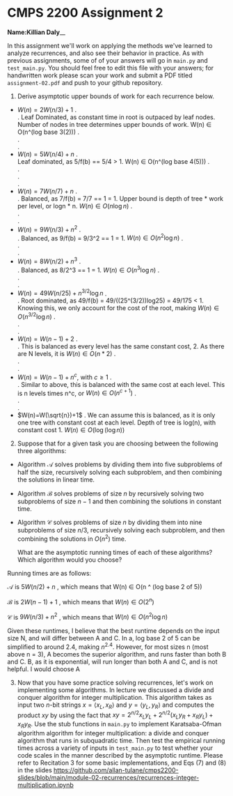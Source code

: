 # CMPS 2200 Assignment 2

**Name:**______Killian Daly________

In this assignment we'll work on applying the methods we've learned to analyze recurrences, and also see their behavior
in practice. As with previous
assignments, some of of your answers will go in `main.py` and `test_main.py`. You
should feel free to edit this file with your answers; for handwritten
work please scan your work and submit a PDF titled `assignment-02.pdf`
and push to your github repository.


1. Derive asymptotic upper bounds of work for each recurrence below.
  * $W(n)=2W(n/3)+1$
.  
.  Leaf Dominated, as constant time in root is outpaced by leaf nodes. Number of nodes in tree determines upper bounds of work.  W(n) ∈ O(n^(log base 3(2)))
.  
.  
.  
  * $W(n)=5W(n/4)+n$
.  
Leaf dominated, as 5/f(b) == 5/4 > 1. W(n) ∈ O(n^(log base 4(5)))
.  
.  
.  
.  
  * $W(n)=7W(n/7)+n$
.  
.  Balanced, as 7/f(b) = 7/7 == 1 = 1. Upper bound is depth of tree * work per level, or logn * n.  $W(n) ∈ O(n\log n)$
.  
.  
.  
  * $W(n)=9W(n/3)+n^2$
.  
.  Balanced, as 9/f(b) = 9/3^2 == 1 = 1. $W(n) ∈ O(n^{2}\log n)$
.  
.  
.  
  * $W(n)=8W(n/2)+n^3$
.  
.  Balanced, as 8/2^3 == 1 = 1. $W(n) ∈ O(n^{3}\log n)$
.  
.  
.  
  * $W(n)=49W(n/25)+n^{3/2}\log n$
.  
.  Root dominated, as 49/f(b) = 49/((25^(3/2))log25) = 49/175 < 1. Knowing this, we only account for the cost of the root, making $W(n) ∈ O(n^{3/2}\log n)$
.  
.  
.  
  * $W(n)=W(n-1)+2$
.  
.  This is balanced as every level has the same constant cost, 2. As there are N levels, it is $W(n) ∈ O(n * 2)$
.  
.  
.  
  * $W(n)= W(n-1)+n^c$, with $c\geq 1$
.  
.  Similar to above, this is balanced with the same cost at each level. This is n levels times n^c, or $W(n) ∈ O(n^{c+1})$
.  
.  
.  
  * $W(n)=W(\sqrt{n})+1$
.  We can assume this is balanced, as it is only one tree with constant cost at each level. Depth of tree is log(n), with constant cost 1. $W(n) ∈ O(\log(\log n))$

2. Suppose that for a given task you are choosing between the following three algorithms:

  * Algorithm $\mathcal{A}$ solves problems by dividing them into
      five subproblems of half the size, recursively solving each
      subproblem, and then combining the solutions in linear time.
    
  * Algorithm $\mathcal{B}$ solves problems of size $n$ by
      recursively solving two subproblems of size $n-1$ and then
      combining the solutions in constant time.
    
  * Algorithm $\mathcal{C}$ solves problems of size $n$ by dividing
      them into nine subproblems of size $n/3$, recursively solving
      each subproblem, and then combining the solutions in $O(n^2)$
      time.

    What are the asymptotic running times of each of these algorithms?
    Which algorithm would you choose?
    
  Running times are as follows:

  $\mathcal{A}$ is $5W(n/2) + n$ , which means that W(n) ∈ O(n ^ (log base 2 of 5))

  $\mathcal{B}$ is $2W(n -1) + 1$ , which means that $W(n) ∈ O(2^{n})$

  $\mathcal{C}$ is $9W(n/3) + n^{2}$ , which means that $W(n) ∈ O(n^{2}\log n)$
    
  Given these runtimes, I believe that the best runtime depends on the input size N, and will differ between A and C. In a, log base 2 of 5 can be simplified to around 2.4, making $n^{2.4}$. However, for most sizes n (most above n = 3), A becomes the superior algorithm, and runs faster than both B and C. B, as it is exponential, will run longer than both A and C, and is not helpful. I would choose A


3. Now that you have some practice solving recurrences, let's work on
  implementing some algorithms. In lecture we discussed a divide and
  conquer algorithm for integer multiplication. This algorithm takes
  as input two $n$-bit strings $x = \langle x_L, x_R\rangle$ and
  $y=\langle y_L, y_R\rangle$ and computes the product $xy$ by using
  the fact that $xy = 2^{n/2}x_Ly_L + 2^{n/2}(x_Ly_R+x_Ry_L) +
  x_Ry_R.$ Use the
  stub functions in `main.py` to implement Karatsaba-Ofman algorithm algorithm for integer
  multiplication: a divide and conquer algorithm that runs in
  subquadratic time. Then test the empirical running times across a
  variety of inputs in `test_main.py` to test whether your code scales in the manner
  described by the asymptotic runtime. Please refer to Recitation 3 for some basic implementations, and Eqs (7) and (8) in the slides https://github.com/allan-tulane/cmps2200-slides/blob/main/module-02-recurrences/recurrences-integer-multiplication.ipynb
 
 


